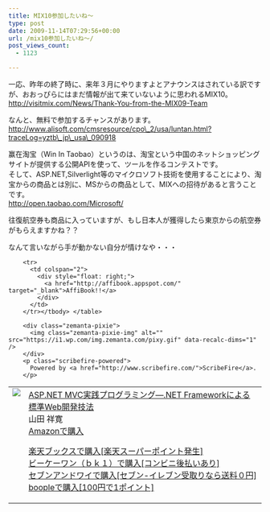 ```yaml
---
title: MIX10参加したいね〜
type: post
date: 2009-11-14T07:29:56+00:00
url: /mix10参加したいね〜/
post_views_count:
  - 1123

---
```

一応、昨年の終了時に、来年３月にやりますよとアナウンスはされている訳ですが、おおっぴらにはまだ情報が出て来ていないように思われるMIX10。  
http://visitmix.com/News/Thank-You-from-the-MIX09-Team

なんと、無料で参加するチャンスがあります。  
http://www.alisoft.com/cmsresource/cpo\_2/usa/luntan.html?traceLog=yztb\_jp\_usa\_090918

赢在淘宝（Win In Taobao）というのは、淘宝という中国のネットショッピングサイトが提供する公開APIを使って、ツールを作るコンテストです。  
そして、ASP.NET,Silverlight等のマイクロソフト技術を使用することにより、淘宝からの商品とは別に、MSからの商品として、MIXへの招待があると言うことです。  
http://open.taobao.com/Microsoft/

往復航空券も商品に入っていますが、もし日本人が獲得したら東京からの航空券がもらえますかね？？

なんて言いながら手が動かない自分が情けなや・・・

<table>
  <tr>
    <td style="vertical-align: top;">
      <a href="http://hb.afl.rakuten.co.jp/hgc/06d13246.10ebaa62.06d13247.1eb85ca0/?pc=http%3A%2F%2Fsearch.books.rakuten.co.jp%2Fbksearch%2Fdt%3Fg%3D001%26bisbn%3D4798024015" target="_blank"> <img src="https://i0.wp.com/ecx.images-amazon.com/images/I/416tjQZP8RL._SL160_.jpg" style="border-style: none;" data-recalc-dims="1" /> </a>
    </td>
    <td style="vertical-align: top;">
      <a href="http://hb.afl.rakuten.co.jp/hgc/06d13246.10ebaa62.06d13247.1eb85ca0/?pc=http%3A%2F%2Fsearch.books.rakuten.co.jp%2Fbksearch%2Fdt%3Fg%3D001%26bisbn%3D4798024015" target="_blank"> ASP.NET MVC実践プログラミング―.NET Frameworkによる標準Web開発技法 </a><br />山田 祥寛<br /><a href="http://www.amazon.co.jp/ASP-NET-MVC%E5%AE%9F%E8%B7%B5%E3%83%97%E3%83%AD%E3%82%B0%E3%83%A9%E3%83%9F%E3%83%B3%E3%82%B0%E2%80%95-NET-Framework%E3%81%AB%E3%82%88%E3%82%8B%E6%A8%99%E6%BA%96Web%E9%96%8B%E7%99%BA%E6%8A%80%E6%B3%95-%E5%B1%B1%E7%94%B0-%E7%A5%A5%E5%AF%9B/dp/4798024015%3FSubscriptionId%3D1JWQWN8E4Z5TR27962G2%26tag%3Dgaeaffibook-22%26linkCode%3Dxm2%26camp%3D2025%26creative%3D165953%26creativeASIN%3D4798024015" target="_blank"> Amazonで購入 </a></p>
      <p>
        <a href="http://px.a8.net/svt/ejp?a8mat=1HPMBD+EAZZ1U+5WS+C1DUQ&a8ejpredirect=http%3A%2F%2Fsearch.books.rakuten.co.jp%2Fbksearch%2Fdt%3Fg%3D001%26bisbn%3D4798024015" target="_blank">楽天ブックスで購入[楽天スーパーポイント発生]</a> <img src="https://i2.wp.com/www12.a8.net/0.gif?resize=1%2C1" alt="" width="1" border="0" height="1" data-recalc-dims="1" /><br /><a href="http://px.a8.net/svt/ejp?a8mat=1HRMFS+EEKKOI+10UY+HUKPU&a8ejpredirect=http%3A%2F%2Fwww.bk1.jp%2FkeywordSearchResult%2F%3Fkeyword%3D4798024015%26storeCd%3D1%26searchFlg%3D9%26x%3D43%26y%3D11%26partnerid%3D02a801" target="_blank">ビーケーワン（ｂｋ１）で購入[コンビニ後払いあり]</a> <img src="https://i2.wp.com/www12.a8.net/0.gif?resize=1%2C1" alt="" width="1" border="0" height="1" data-recalc-dims="1" /><br /><a href="http://click.linksynergy.com/fs-bin/statform?id=aR0TIOX*qAA&offerid=137560&bnid=1490&subid=&subid=0&kword_in=4798024015&oop=on" target="_blank">セブンアンドワイで購入[セブン-イレブン受取りなら送料０円]</a><img src="http://ad.linksynergy.com/fs-bin/show?id=aR0TIOX*qAA&bids=137560&type=5&subid=0" width="1" border="0" height="1" /><br /><a href="http://click.linksynergy.com/fs-bin/statform?id=aR0TIOX*qAA&offerid=33310&bnid=2&subid=0&ifc=4&ifr=9784798024011" target="_blank">boopleで購入[100円で1ポイント]</a></td> </tr> 
        
        <tr>
          <td colspan="2">
            <div style="float: right;">
              <a href="http://affibook.appspot.com/" target="_blank">AffiBook!!</a>
            </div>
          </td>
        </tr></tbody> </table> 
        
        <div class="zemanta-pixie">
          <img class="zemanta-pixie-img" alt="" src="https://i1.wp.com/img.zemanta.com/pixy.gif" data-recalc-dims="1" />
        </div>
        <p class="scribefire-powered">
          Powered by <a href="http://www.scribefire.com/">ScribeFire</a>.
        </p>
